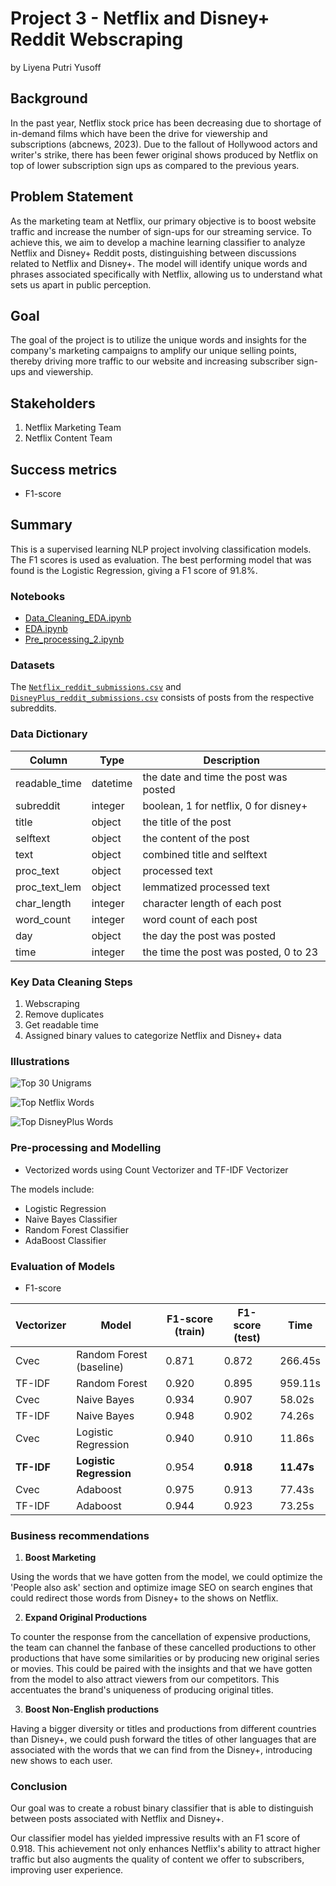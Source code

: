 
# Project 3 - Netflix and Disney+ Reddit Webscraping

by Liyena Putri Yusoff


## Background

In the past year, Netflix stock price has been decreasing due to shortage of in-demand films which have been the drive for viewership and subscriptions (abcnews, 2023). Due to the fallout of Hollywood actors and writer's strike, there has been fewer original shows produced by Netflix on top of lower subscription sign ups as compared to the previous years. 

## Problem Statement

As the marketing team at Netflix, our primary objective is to boost website traffic and increase the number of sign-ups for our streaming service. To achieve this, we aim to develop a machine learning classifier to analyze Netflix and Disney+ Reddit posts, distinguishing between discussions related to Netflix and Disney+. The model will identify unique words and phrases associated specifically with Netflix, allowing us to understand what sets us apart in public perception.

## Goal

The goal of the project is to utilize the unique words and insights for the company's marketing campaigns to amplify our unique selling points, thereby driving more traffic to our website and increasing subscriber sign-ups and viewership.

## Stakeholders

1. Netflix Marketing Team
2. Netflix Content Team

## Success metrics
* F1-score

## Summary
This is a supervised learning NLP project involving classification models. The F1 scores is used as evaluation. The best performing model that was found is the Logistic Regression, giving a F1 score of 91.8%. 

### Notebooks
* [Data_Cleaning_EDA.ipynb](Data_Cleaning.ipynb)
* [EDA.ipynb](EDA.ipynb)
* [Pre_processing_2.ipynb](pre_processing_2.ipynb)

### Datasets
The [`Netflix_reddit_submissions.csv`](datasets/Netflix_reddit_submissions.csv) and [`DisneyPlus_reddit_submissions.csv`](datasets/DisneyPlus_reddit_submissions.csv) consists of posts from the respective subreddits.

### Data Dictionary

|Column|Type|Description|
|---|---|---|
|readable_time|datetime|the date and time the post was posted|
|subreddit|integer|boolean, 1 for netflix, 0 for disney+|
|title|object|the title of the post|
|selftext|object|the content of the post|
|text|object|combined title and selftext|
|proc_text|object|processed text|
|proc_text_lem|object|lemmatized processed text|
|char_length|integer|character length of each post|
|word_count|integer|word count of each post|
|day|object|the day the post was posted|
|time|integer|the time the post was posted, 0 to 23|

### Key Data Cleaning Steps
1. Webscraping
2. Remove duplicates
3. Get readable time
3. Assigned binary values to categorize Netflix and Disney+ data

### Illustrations

![Top 30 Unigrams](images/top_30_unigrams.png)

![Top Netflix Words](images/top_words_netflix.png)

![Top DisneyPlus Words](images/top_words_dp.png)

### Pre-processing and Modelling
* Vectorized words using Count Vectorizer and TF-IDF Vectorizer

The models include:
* Logistic Regression
* Naive Bayes Classifier
* Random Forest Classifier
* AdaBoost Classifier

### Evaluation of Models
* F1-score

| Vectorizer  | Model         | F1-score (train)  | F1-score (test)  | Time |
|-------------|---------------|-------------------|------------------|----------|
| Cvec     | Random Forest  (baseline)  | 0.871 |  0.872 | 266.45s |
| TF-IDF   | Random Forest    | 0.920  | 0.895  | 959.11s |
| Cvec     | Naive Bayes      |    0.934   |  0.907 | 58.02s |
| TF-IDF   | Naive Bayes  |    0.948    |  0.902  | 74.26s |
| Cvec     | Logistic Regression      |  0.940    |   0.910  | 11.86s |
| **TF-IDF** | **Logistic Regression** |  0.954 |  **0.918**  | **11.47s** |
| Cvec     | Adaboost    | 0.975 |  0.913 | 77.43s|
| TF-IDF   | Adaboost    | 0.944  | 0.923 | 73.25s |

### Business recommendations

1. **Boost Marketing**

Using the words that we have gotten from the model, we could optimize the 'People also ask' section and optimize image SEO on search engines that could redirect those words from Disney+ to the shows on Netflix. 

2. **Expand Original Productions**

To counter the response from the cancellation of expensive productions, the team can channel the fanbase of these cancelled productions to other productions that have some similarities or by producing new original series or movies. This could be paired with the insights and that we have gotten from the model to also attract viewers from our competitors. This accentuates the brand's uniqueness of producing original titles.

3. **Boost Non-English productions**

Having a bigger diversity or titles and productions from different countries than Disney+, we could push forward the titles of other languages that are associated with the words that we can find from the Disney+, introducing new shows to each user.

### Conclusion

Our goal was to create a robust binary classifier that is able to distinguish between posts associated with Netflix and Disney+.

Our classifier model has yielded impressive results with an F1 score of 0.918. This achievement not only enhances Netflix's ability to attract higher traffic but also augments the quality of content we offer to subscribers, improving user experience.

